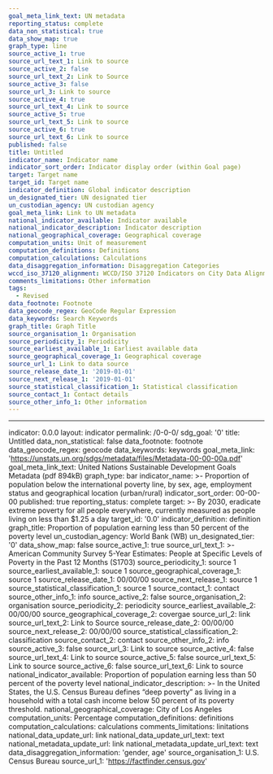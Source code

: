 ```yaml
---
goal_meta_link_text: UN metadata
reporting_status: complete
data_non_statistical: true
data_show_map: true
graph_type: line
source_active_1: true
source_url_text_1: Link to source
source_active_2: false
source_url_text_2: Link to Source
source_active_3: false
source_url_3: Link to source
source_active_4: true
source_url_text_4: Link to source
source_active_5: true
source_url_text_5: Link to source
source_active_6: true
source_url_text_6: Link to source
published: false
title: Untitled
indicator_name: Indicator name
indicator_sort_order: Indicator display order (within Goal page)
target: Target name
target_id: Target name
indicator_definition: Global indicator description
un_designated_tier: UN designated tier
un_custodian_agency: UN custodian agency
goal_meta_link: Link to UN metadata
national_indicator_available: Indicator available
national_indicator_description: Indicator description
national_geographical_coverage: Geographical coverage
computation_units: Unit of measurement
computation_definitions: Definitions
computation_calculations: Calculations
data_disaggregation_information: Disaggregation Categories
wccd_iso_37120_alignment: WCCD/ISO 37120 Indicators on City Data Alignment
comments_limitations: Other information
tags:
  - Revised
data_footnote: Footnote
data_geocode_regex: GeoCode Regular Expression
data_keywords: Search Keywords
graph_title: Graph Title
source_organisation_1: Organisation
source_periodicity_1: Periodicity
source_earliest_available_1: Earliest available data
source_geographical_coverage_1: Geographical coverage
source_url_1: Link to data source
source_release_date_1: '2019-01-01'
source_next_release_1: '2019-01-01'
source_statistical_classification_1: Statistical classification
source_contact_1: Contact details
source_other_info_1: Other information
---
```

---
indicator: 0.0.0
layout: indicator
permalink: /0-0-0/
sdg_goal: '0'
title: Untitled
data_non_statistical: false
data_footnote: footnote
data_geocode_regex: geocode
data_keywords: keywords
goal_meta_link: 'https://unstats.un.org/sdgs/metadata/files/Metadata-00-00-00a.pdf'
goal_meta_link_text: United Nations Sustainable Development Goals Metadata (pdf 894kB)
graph_type: bar
indicator_name: >-
  Proportion of population below the international poverty line, by sex, age,
  employment status and geographical location (urban/rural)
indicator_sort_order: 00-00-00
published: true
reporting_status: complete
target: >-
  By 2030, eradicate extreme poverty for all people everywhere, currently
  measured as people living on less than $1.25 a day
target_id: '0.0'
indicator_definition: definition
graph_title: Proportion of population earning less than 50 percent of the poverty level
un_custodian_agency: World Bank (WB)
un_designated_tier: '0'
data_show_map: false
source_active_1: true
source_url_text_1: >-
  American Community Survey 5-Year Estimates: People at Specific Levels of
  Poverty in the Past 12 Months (S1703)
source_periodicity_1: source 1
source_earliest_available_1: souce 1
source_geographical_coverage_1: source 1
source_release_date_1: 00/00/00
source_next_release_1: source 1
source_statistical_classification_1: source 1
source_contact_1: contact
source_other_info_1: info
source_active_2: false
source_organisation_2: organisation
source_periodicity_2: periodicity
source_earliest_available_2: 00/00/00
source_geographical_coverage_2: covergae
source_url_2: link
source_url_text_2: Link to Source
source_release_date_2: 00/00/00
source_next_release_2: 00/00/00
source_statistical_classification_2: classification
source_contact_2: contact
source_other_info_2: info
source_active_3: false
source_url_3: Link to source
source_active_4: false
source_url_text_4: Link to source
source_active_5: false
source_url_text_5: Link to source
source_active_6: false
source_url_text_6: Link to source
national_indicator_available: Proportion of population earning less than 50 percent of the poverty level
national_indicator_description: >-
  In the United States, the U.S. Census Bureau defines “deep poverty” as living
  in a household with a total cash income below 50 percent of its poverty
  threshold. 
national_geographical_coverage: City of Los Angeles
computation_units: Percentage
computation_definitions: definitions
computation_calculations: calculations
comments_limitations: linitations
national_data_update_url: link
national_data_update_url_text: text
national_metadata_update_url: link
national_metadata_update_url_text: text
data_disaggregation_information: 'gender, age'
source_organisation_1: U.S. Census Bureau
source_url_1: 'https://factfinder.census.gov'
